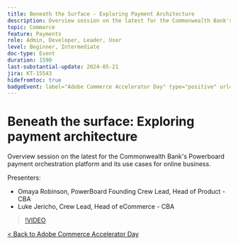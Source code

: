 ```yaml
---
title: Beneath the Surface - Exploring Payment Architecture
description: Overview session on the latest for the Commonwealth Bank's Powerboard payment orchestration platform and its use cases for online business.
topic: Commerce
feature: Payments
role: Admin, Developer, Leader, User
level: Beginner, Intermediate
doc-type: Event
duration: 1590
last-substantial-update: 2024-05-21
jira: KT-15543
hidefromtoc: true
badgeEvent: label="Adobe Commerce Accelerator Day" type="positive" url="https://experienceleague.adobe.com/en/docs/events/apac-commerce-recordings/2024/overview" 
---
```


# Beneath the surface: Exploring payment architecture

Overview session on the latest for the Commonwealth Bank's Powerboard payment orchestration platform and its use cases for online business.

Presenters:

+ Omaya Robinson, PowerBoard Founding Crew Lead, Head of Product - CBA
+ Luke Jericho, Crew Lead, Head of eCommerce - CBA

>[!VIDEO](https://video.tv.adobe.com/v/3429270/?learn=on)

[< Back to Adobe Commerce Accelerator Day](./overview.md)